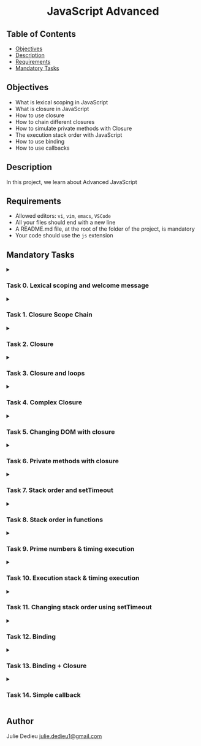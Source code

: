 # <p align="center">JavaScript Advanced</p>

## Table of Contents

- [Objectives](#objectives)
- [Description](#Descritpion)
- [Requirements](#requirements)
- [Mandatory Tasks](#Mandatory-Tasks)

## Objectives
 
- What is lexical scoping in JavaScript
- What is closure in JavaScript
- How to use closure
- How to chain different closures
- How to simulate private methods with Closure
- The execution stack order with JavaScript
- How to use binding
- How to use callbacks

## Description

In this project, we learn about Advanced JavaScript

## Requirements
 
- Allowed editors: `vi`, `vim`, `emacs`, `VSCode`
- All your files should end with a new line
- A README.md file, at the root of the folder of the project, is mandatory
- Your code should use the `js` extension

## Mandatory Tasks

<details close><summary>

### Task 0. Lexical scoping and welcome message

</summary>

Create a function named `welcome`:

- It takes two arguments: `firstName` (string) and `lastName` (string)
- It contains a variable named `fullName`, that will contains the `firstName` followed by a space and then the `lastName`
- Within the welcome function, write a function named `displayFullName`:
    - It should display an alert with the message `Welcome` + the variable `fullName` + and exclamation mark.
- Call the function `displayFullName` at the end of the function `welcome`

How to test

- Open your web inspector in the tab “Console”
- Copy paste your code
- Run `welcome('Holberton', 'School')`; should prompt an alert with this content: `Welcome Holberton School!`
- `alert(fullName)`, should return a reference error `fullName is not defined`

</details>

<details close><summary>

### Task 1. Closure Scope Chain

</summary>


- Create a variable named `globalVariable` with value `Welcome`
- Create a function `outer` that:
    - alerts the content of the variable `globalVariable`
    - creates a variable named `course` with value `Holberton`
    - creates a function `inner` that:
        - alerts the content of the variable `globalVariable` and `course` (concatenated)
        - creates a variable named `exclamation` with value `!`
        - creates a function `inception` that alerts the content of the variable `globalVariable`, `course`, and `exclamation` (concatenated)
        - calls the function `inception`
    - calls the function `inner`
- Call the function `outer`

Compose the code:

- Write the function `inception` within `inner`
- Write the function `inner` within `outer`
- Call the function `outer` in the main code (outside any function)
- Call the function `inner` within `outer`
- Call the function `inception` within `inner`

Requirements:

- Running the script should display three popups one by one with the text `Welcome`, `Welcome Holberton`, and `Welcome Holberton!`

</details>

<details close><summary>

### Task 2. Closure
</summary>

Write a function named welcomeMessage:

- It accepts one argument fullName (string)
- It should be a closure for an alert displaying Welcome <fullName>

After this function definition, create three variables:

- guillaume contains a call welcomeMessage with Guillaume as argument
- alex contains a call welcomeMessage with Alex as argument
-   fred contains a call welcomeMessage with Fred as argument

How to test:

- In your web console, cop/paste your file
- Executing the following in the console:

      guillaume();
      alex();
      fred();

Should display three alerts like below:

<img src="./Images/wlcm1.png"></img>
<img src="./Images/wlcm2.png"></img>
<img src="./Images/wlcm3.png"></img>

</details>

<details close><summary>

### Task 3. Closure and loops

</summary>

Write a function named createClassRoom:

- It takes into argument `numbersOfStudents` (number)
- Inside, it contains a function `studentSeat`, that takes into argument seat (number) and returns a function that returns the `seat` number
- After the definition of `studentSeat`, create and populate a variable `students` (array)
    - Using a loop from 0 to `numbersOfStudents`, pass the number of iteration + 1 to `studentSeat` and add its return value to the `students` array
- Returns the `students` array
 
Create a closure classRoom, calling `createClassRoom` with 10 students

**Requirements:**

Executing the following code:

    console.log(classRoom[0]());
    console.log(classRoom[3]());
    console.log(classRoom[9]());

Should return

    1
    4
    10

</details>

<details close><summary>

### Task 4. Complex Closure

</summary>

Create a function `divideBy`:

- It takes into argument `firstNumber` (number)
- It returns a function that takes into argument `secondNumber` (number)
    - It returns the second number divided by the first number

Create a function `addBy`:

- It takes into argument `firstNumber` (number)
- It returns a function that takes into argument `secondNumber` (number)
   - It returns the sum of the two numbers

Create four closures:

- `addBy100`, that uses the function `addBy` with the number 100
- `addBy1000`, that uses the function `addBy` with the number 1000
- `divideBy10`, that uses the function `divideBy` with the number 10
- `divideBy100`, that uses the function `divideBy` with the number 100

**Requirements:**

Executing the following code:

    console.log(addBy100(20));
    console.log(divideBy10(20));
    console.log(divideBy100(200));
    console.log(addBy1000(20));

Should display in the console:

    120
    2
    2
    1020


</details>

<details close><summary>

### Task 5. Changing DOM with closure

</summary>

Create a function named `changeMode`:

- It accepts 5 arguments `size` (number), `weight` (string), `transform` (string), `background` (string), `color` (string)
- Using closure, it changes the style of the entire page and set the `font-size`, `font-weight`, `text-transform`, `background-color`, and `color`

Write a function named `main`:

- Set a variable named `spooky` that passes the arguments `9`, `bold`, `uppercase`, `pink`, `green` to `changeMode`
- Set a variable named `darkMode` that passes the arguments `12`, `bold`, `capitalize`, `black`, `white` to `changeMode`
- Set a variable named `screamMode` that passes the arguments `12`, `normal`, `lowercase`, `white`, `black` to `changeMode`
- Add a paragraph to the body of the page with the text `Welcome Holberton!`
- Add a button to the body with the text `Spooky`
- Add a button to the body with the text `Dark mode`
- Add a button to the body with the text `Scream mode`
- When clicking on each button, the page CSS should change to the different themes you created previously

Call the `main` function

**Requirements:**

- Use vanilla JavaScript to add the elements to the DOM and change the style of the page
- JQuery not allowed!

Clicking the `Spooky` button should change the web page to look something like this:

<img src="./Images/spooky.png">

Clicking the `Dark mode` button should change the web page to look something like this:
<img src="./Images/dark.png">

Clicking the `Scream mode` button should change the web page to look something like this:
<img src="./Images/scream.png">

</details>

<details close><summary>

### Task 6. Private methods with closure

</summary>

Write a class named `studentHogwarts`:

- It contains two variables `privateScore` set to 0, and `name` set to `null`
- It contains one private method `changeScoreBy`, it takes `points` in argument and add it to `privateScore`
- The class gives access to four public methods (return an object):
    - `setName`, it takes into argument `newName`, and set the private variable `name`
    - `rewardStudent`, it calls the method `changeScoreBy` with 1
    - `penalizeStudent`, it calls the method `changeScoreBy` with -1
    - `getScore`, it returns `name: score` (ex: `Harry: 14`)

Create one variable named `harry`, that is an instance of `studentHogwarts`:

- Set the name of the object to `Harry`
- Reward the student four times
- Log to the console the name and score

Create one variable named `draco`, that is an instance of `studentHogwarts`:

- Sets the name of the object to `Draco`
- Reward the student one time
- Penalize the student three times
- Log to the console the name and score

**Requirements:**

- Executing the code should display in the console

        Harry: 4
        Draco: -2


</details>

<details close><summary>

### Task 7. Stack order and setTimeout

</summary>

Write the following commands in the following order:

- Log to the console `Start of the execution queue`
- Log to the console `Final code block to be executed` using `setTimeout` (with delay of 0)
- Using a loop that iterates 100 times, each iteration logs to the console the iteration number
- Log to the console `End of the loop printing`

**Requirements:**

- Your code should log to the console the following:

        Start of the execution queue
        1
        2
        ...
        100
        End of the loop printing
        Final code block to be executed


</details>

<details close><summary>

### Task 8. Stack order in functions

</summary>

Write a function `processPayment`:

- It takes one argument `amount` (number)
- It logs to the console `Collecting payment of <amount>`

Write a function named `processOrder`:

- It takes two arguments `orderId` (number), and `amount` (number)
- It logs to the console `<orderId> is being processed`
- It calls the function `processPayment`
- It logs to the console `<orderId> has been fully processed`

In the main part of the code:

- Logs to the console `Processing orders`
- Call `processOrder` with `12321` and `10.99`
- Call `processOrder` with `12322` and `12.99`
- Call `processOrder` with `12323` and `15.0`
- Logs to the console `All the orders have been processed`

**Requirements:**

- Your code should log the following to the console

        Processing orders
        12321 is being processed
        Collecting payment of 10.99
        12321 has been fully processed
        12322 is being processed
        Collecting payment of 12.99
        12322 has been fully processed
        12323 is being processed
        Collecting payment of 15
        12323 has been fully processed
        All the orders have been processed


</details>

<details close><summary>

### Task 9. Prime numbers & timing execution

</summary>

Write a function named `countPrimeNumbers`:

- It will return the number of prime numbers from 2 to 100

Log to the console the time in milliseconds to execute the function in this format: `Execution time of printing countPrimeNumbers was <time used> milliseconds.`

**Requirements:**

- You must use `performance` API to measure the time needed to execute the function (`performance.now()`)
- Your code should display something in the range of `Execution time of printing countPrimeNumbers was 0.2700000002514571 milliseconds.`

</details>

<details close><summary>

### Task 10. Execution stack & timing execution

</summary>

Reuse the function `countPrimeNumbers` from `9-prime.js` (copy/paste)

- Execute the function `countPrimeNumbers` 100 times
- Log to the console the time in milliseconds to execute the function 100 times

Requirements:

- Your code should display something in the range of `Execution time of calculating prime numbers 100 times was 40.865000002551824 milliseconds.`


</details>

<details close><summary>

### Task 11. Changing stack order using setTimeout

</summary>

Reuse the function `countPrimeNumbers` from `10-prime.js` (copy/paste)

- Log to the console the time in milleseconds to execute the function 100 times
- Find a way to actually do most of the calculation at the end of the execution stack

Requirements:

- Your code should display something in the range of `Execution time of calculating prime numbers 100 times was 0.03999999910593033 milliseconds.`
- Use `setTimeout` keyword to change the stack order


</details>

<details close><summary>

### Task 12. Binding

</summary>

Create an object named `roomDimensions` with the following three attributes:

- `width`: `50`
- `length`: `100`
- `getArea`: function that returns the surface area of a the object using the `width` and `length`

Create a variable named `boundGetArea`, that will bind the object `roomDimensions` to the `getArea` function

</details>

<details close><summary>

### Task 13. Binding + Closure

</summary>

Write an object `user` with the attributes:

- `hobby`: `Calligraphy`
- `favoriteSport`: `Hockey`
- `astrologicalSign`: `Aries`
- `firstName`: `Guillaume`
- `lastName`: `Johns`
- `location`: `Netherlands`
- `occupation`: `Engineer`

Create a function named `logWelcomeUser`:

- It takes one argument `welcomeString` (String)
- It logs to the console `<welcomeString>, <firstName>. Your occupation is: <occupation>`

Create a variable named `bindLogWelcomeUser`. It binds the `logWelcomeUser` function to the `user` object.

Call the function with the string `Welcome`

**Requirements:**

- Calling `bindLogWelcomeUser('Hello');` should return `Hello, Guillaume. Your occupation is: Engineer`


</details>

<details close><summary>

### Task 14. Simple callback

</summary>

Write a new function named `createElement`:

- It accepts one argument `data` (String)
- It creates a paragraph element
- The content of the paragraph is set to `data`
- It appends to the document `body` the paragraph

Create a new function named queryWikipedia:

- It accepts one argument `callback` (function)
- Using `XMLHttpRequest`, it get the article of Stack Overflow with the URL `https://en.wikipedia.org/w/api.php?format=json&action=query&prop=extracts&exintro&explaintext&redirects=1&titles=Stack%20Overflow&origin=*`
- Once the fetch is correctly executed, it calls the `callback` function with the `extract` of the API response

Call `queryWikipedia` with `createElement` as callback

**Requirements:**

- Use vanilla javascript to run the Ajax query (no jQuery or other framework)
- You must not call `createElement` within `queryWikipedia` directly


</details>

## Author

Julie Dedieu <julie.dedieu1@gmail.com>
